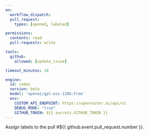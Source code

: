 ```yaml
---
on:
  workflow_dispatch:
  pull_request:
    types: [opened, labeled]

permissions:
  contents: read
  pull-requests: write

tools:
  github:
    allowed: [update_issue]

timeout_minutes: 10

engine:
  id: codex
  version: beta
  model: 'openai/gpt-oss-120b:free'
  env:
    CUSTOM_API_ENDPOINT: https://openrouter.ai/api/v1
    DEBUG_MODE: "true"
    GITHUB_TOKEN: ${{ secrets.GITHUB_TOKEN }}
---
```

Assign labels to the pull  #${{ github.event.pull_request.number }}.